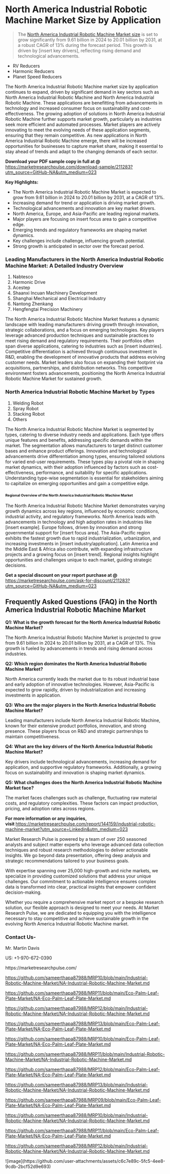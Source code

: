 <h1>North America Industrial Robotic Machine Market&nbsp;Size by Application</h1><blockquote><p>The <a href="https://marketresearchpulse.com/download-sample/211283?utm_source=GitHub-NA&amp;utm_medium=023">North America Industrial Robotic Machine Market size</a> is set to grow significantly from 9.61 billion in 2024 to 20.01 billion by 2031, at a robust CAGR of 13% during the forecast period. This growth is driven by [insert key drivers], reflecting rising demand and technological advancements.</p></blockquote><ul><li>RV Reducers<li> Harmonic Reducers<li> Planet Speed Reducers</li></ul><p>The North America Industrial Robotic Machine market size by application continues to expand, driven by significant demand in key sectors such as North America Industrial Robotic Machine and North America Industrial Robotic Machine. These applications are benefitting from advancements in technology and increased consumer focus on sustainability and cost-effectiveness. The growing adoption of solutions in North America Industrial Robotic Machine further supports market growth, particularly as industries seek more efficient and automated processes. Market players are actively innovating to meet the evolving needs of these application segments, ensuring that they remain competitive. As new applications in North America Industrial Robotic Machine emerge, there will be increased opportunities for businesses to capture market share, making it essential to stay ahead of trends and adapt to the changing demands of each sector.</p><p><strong>Download your PDF sample copy in full at @ </strong><a href="https://marketresearchpulse.com/download-sample/211283?utm_source=GitHub-NA&amp;utm_medium=023">https://marketresearchpulse.com/download-sample/211283?utm_source=GitHub-NA&amp;utm_medium=023</a></p><p><strong>Key Highlights: </strong></p><ul><li>The North America Industrial Robotic Machine Market is expected to grow from 9.61 billion in 2024 to 20.01 billion by 2031, at a CAGR of 13%.</li><li>Increasing demand for trend or application is driving market growth.</li><li>Technological advancements and innovation are key market drivers.</li><li>North America, Europe, and Asia-Pacific are leading regional markets.</li><li>Major players are focusing on insert focus area to gain a competitive edge.</li><li>Emerging trends and regulatory frameworks are shaping market dynamics.</li><li>Key challenges include challenge, influencing growth potential.</li><li>Strong growth is anticipated in sector over the forecast period.</li></ul><h3>Leading Manufacturers in the North America Industrial Robotic Machine Market: A Detailed Industry Overview</h3><ol><li>Nabtesco</li><li>Harmonic Drive</li><li>Acestep</li><li>Shaanxi Incuan Machinery Development</li><li>Shanghai Mechanical and Electrical Industry</li><li>Nantong Zhenkang</li><li>Hengfengtai Precision Machinery</li></ol><div class="flex max-w-full flex-col flex-grow"><div class="min-h-8 text-message flex w-full flex-col items-end gap-2 whitespace-normal break-words [.text-message+&amp;]:mt-5" dir="auto" data-message-author-role="assistant" data-message-id="fd8432e4-4910-450d-b182-61b7bfb0a01f" data-message-model-slug="gpt-4o"><div class="flex w-full flex-col gap-1 empty:hidden first:pt-[3px]"><div class="markdown prose w-full break-words dark:prose-invert light"><p>The North America Industrial Robotic Machine Market features a dynamic landscape with leading manufacturers driving growth through innovation, strategic collaborations, and a focus on emerging technologies. Key players leverage advanced production techniques and sustainable practices to meet rising demand and regulatory requirements. Their portfolios often span diverse applications, catering to industries such as [insert industries]. Competitive differentiation is achieved through continuous investment in R&amp;D, enabling the development of innovative products that address evolving customer needs. Market leaders also focus on expanding their footprint via acquisitions, partnerships, and distribution networks. This competitive environment fosters advancements, positioning the North America Industrial Robotic Machine Market for sustained growth.</p></div></div></div></div><h3>North America Industrial Robotic Machine Market by Types</h3><ol><li>Welding Robot<li> Spray Robot<li> Stacking Robot<li> Others</li></ol><div class="flex max-w-full flex-col flex-grow"><div class="min-h-8 text-message flex w-full flex-col items-end gap-2 whitespace-normal break-words [.text-message+&amp;]:mt-5" dir="auto" data-message-author-role="assistant" data-message-id="084470be-0bb7-4664-bddf-5156b4f41249" data-message-model-slug="gpt-4o-mini"><div class="flex w-full flex-col gap-1 empty:hidden first:pt-[3px]"><div class="markdown prose w-full break-words dark:prose-invert light"><p>The North America Industrial Robotic Machine Market is segmented by types, catering to diverse industry needs and applications. Each type offers unique features and benefits, addressing specific demands within the market. The segmentation allows manufacturers to target distinct customer bases and enhance product offerings. Innovation and technological advancements drive differentiation among types, ensuring tailored solutions for varied end-user requirements. These types play a pivotal role in shaping market dynamics, with their adoption influenced by factors such as cost-effectiveness, performance, and suitability for specific applications. Understanding type-wise segmentation is essential for stakeholders aiming to capitalize on emerging opportunities and gain a competitive edge.</p></div></div></div></div><h3><span style="font-size: 11px;">Regional Overview of the North America Industrial Robotic Machine Market</span></h3><div class="flex max-w-full flex-col flex-grow"><div class="min-h-8 text-message flex w-full flex-col items-end gap-2 whitespace-normal break-words [.text-message+&amp;]:mt-5" dir="auto" data-message-author-role="assistant" data-message-id="e9038762-ce64-4e30-91c9-9bd413514231" data-message-model-slug="gpt-4o-mini"><div class="flex w-full flex-col gap-1 empty:hidden first:pt-[3px]"><div class="markdown prose w-full break-words dark:prose-invert light"><p>The North America Industrial Robotic Machine Market demonstrates varying growth dynamics across key regions, influenced by economic conditions, industrial activity, and regulatory frameworks. North America leads with advancements in technology and high adoption rates in industries like [insert example]. Europe follows, driven by innovation and strong governmental support for [insert focus area]. The Asia-Pacific region exhibits the fastest growth due to rapid industrialization, urbanization, and increasing investments in [insert industry/application]. Latin America and the Middle East &amp; Africa also contribute, with expanding infrastructure projects and a growing focus on [insert trend]. Regional insights highlight opportunities and challenges unique to each market, guiding strategic decisions.</p></div></div></div></div><p><strong>Get a special discount on your report purchase at @ </strong><a href="https://marketresearchpulse.com/ask-for-discount/211283?utm_source=GitHub-NA&amp;utm_medium=023">https://marketresearchpulse.com/ask-for-discount/211283?utm_source=GitHub-NA&amp;utm_medium=023</a></p><h2>Frequently Asked Questions (FAQ) in the North America Industrial Robotic Machine Market</h2><p><strong>Q1: What is the growth forecast for the North America Industrial Robotic Machine Market?</strong></p><p>The North America Industrial Robotic Machine Market is projected to grow from 9.61 billion in 2024 to 20.01 billion by 2031, at a CAGR of 13%. This growth is fueled by advancements in trends and rising demand across industries.</p><p><strong>Q2: Which region dominates the North America Industrial Robotic Machine Market?</strong></p><p>North America currently leads the market due to its robust industrial base and early adoption of innovative technologies. However, Asia-Pacific is expected to grow rapidly, driven by industrialization and increasing investments in application.</p><p><strong>Q3: Who are the major players in the North America Industrial Robotic Machine Market?</strong></p><p>Leading manufacturers include North America Industrial Robotic Machine, known for their extensive product portfolios, innovation, and strong presence. These players focus on R&amp;D and strategic partnerships to maintain competitiveness.</p><p><strong>Q4: What are the key drivers of the North America Industrial Robotic Machine Market?</strong></p><p>Key drivers include technological advancements, increasing demand for application, and supportive regulatory frameworks. Additionally, a growing focus on sustainability and innovation is shaping market dynamics.</p><p><strong>Q5: What challenges does the North America Industrial Robotic Machine Market face?</strong></p><p>The market faces challenges such as challenge, fluctuating raw material costs, and regulatory complexities. These factors can impact production, pricing, and adoption rates across regions.</p><p><strong>For more information or any inquiries, visit&nbsp;</strong><a href="https://marketresearchpulse.com/report/144159/industrial-robotic-machine-market?utm_source=Linkedin&utm_medium=023">https://marketresearchpulse.com/report/144159/industrial-robotic-machine-market?utm_source=Linkedin&utm_medium=023</a></p><p>Market Research Pulse is powered by a team of over 250 seasoned analysts and subject matter experts who leverage advanced data collection techniques and robust research methodologies to deliver actionable insights. We go beyond data presentation, offering deep analysis and strategic recommendations tailored to your business goals.</p><p>With expertise spanning over 25,000 high-growth and niche markets, we specialize in providing customized solutions that address your unique challenges. Our commitment to actionable intelligence ensures complex data is transformed into clear, practical insights that empower confident decision-making.</p><p>Whether you require a comprehensive market report or a bespoke research solution, our flexible approach is designed to meet your needs. At Market Research Pulse, we are dedicated to equipping you with the intelligence necessary to stay competitive and achieve sustainable growth in the evolving North America Industrial Robotic Machine market.</p><h3><strong>Contact Us-</strong></h3><p>Mr. Martin Davis</p><p>US: +1-970-672-0390</p><p>https://marketresearchpulse.com/</p><p><a href="https://github.com/sameerthapa87988/MRP10/blob/main/Industrial-Robotic-Machine-Market/NA-Industrial-Robotic-Machine-Market.md">https://github.com/sameerthapa87988/MRP10/blob/main/Industrial-Robotic-Machine-Market/NA-Industrial-Robotic-Machine-Market.md</a></p><p><a href="https://github.com/sameerthapa87988/MRP11/blob/main/Eco-Palm-Leaf-Plate-Market/NA-Eco-Palm-Leaf-Plate-Market.md">https://github.com/sameerthapa87988/MRP11/blob/main/Eco-Palm-Leaf-Plate-Market/NA-Eco-Palm-Leaf-Plate-Market.md</a></p><p><a href="https://github.com/sameerthapa87988/MRP12/blob/main/Industrial-Robotic-Machine-Market/NA-Industrial-Robotic-Machine-Market.md">https://github.com/sameerthapa87988/MRP12/blob/main/Industrial-Robotic-Machine-Market/NA-Industrial-Robotic-Machine-Market.md</a></p><p><a href="https://github.com/sameerthapa87988/MRP13/blob/main/Eco-Palm-Leaf-Plate-Market/NA-Eco-Palm-Leaf-Plate-Market.md">https://github.com/sameerthapa87988/MRP13/blob/main/Eco-Palm-Leaf-Plate-Market/NA-Eco-Palm-Leaf-Plate-Market.md</a></p><p><a href="https://github.com/sameerthapa87988/MRP10/blob/main/Eco-Palm-Leaf-Plate-Market/NA-Eco-Palm-Leaf-Plate-Market.md">https://github.com/sameerthapa87988/MRP10/blob/main/Eco-Palm-Leaf-Plate-Market/NA-Eco-Palm-Leaf-Plate-Market.md</a></p><p><a href="https://github.com/sameerthapa87988/MRP11/blob/main/Industrial-Robotic-Machine-Market/NA-Industrial-Robotic-Machine-Market.md">https://github.com/sameerthapa87988/MRP11/blob/main/Industrial-Robotic-Machine-Market/NA-Industrial-Robotic-Machine-Market.md</a></p><p><a href="https://github.com/sameerthapa87988/MRP12/blob/main/Eco-Palm-Leaf-Plate-Market/NA-Eco-Palm-Leaf-Plate-Market.md">https://github.com/sameerthapa87988/MRP12/blob/main/Eco-Palm-Leaf-Plate-Market/NA-Eco-Palm-Leaf-Plate-Market.md</a></p><p><a href="https://github.com/sameerthapa87988/MRP13/blob/main/Industrial-Robotic-Machine-Market/NA-Industrial-Robotic-Machine-Market.md">https://github.com/sameerthapa87988/MRP13/blob/main/Industrial-Robotic-Machine-Market/NA-Industrial-Robotic-Machine-Market.md</a></p><p><a href="https://github.com/sameerthapa87988/MRP09/blob/main/Eco-Palm-Leaf-Plate-Market/NA-Eco-Palm-Leaf-Plate-Market.md">https://github.com/sameerthapa87988/MRP09/blob/main/Eco-Palm-Leaf-Plate-Market/NA-Eco-Palm-Leaf-Plate-Market.md</a></p><p><a href="https://github.com/sameerthapa87988/MRP10/blob/main/Industrial-Robotic-Machine-Market/NA-Industrial-Robotic-Machine-Market.md">https://github.com/sameerthapa87988/MRP10/blob/main/Industrial-Robotic-Machine-Market/NA-Industrial-Robotic-Machine-Market.md</a></p><p><a href="https://github.com/sameerthapa87988/MRP11/blob/main/Eco-Palm-Leaf-Plate-Market/NA-Eco-Palm-Leaf-Plate-Market.md">https://github.com/sameerthapa87988/MRP11/blob/main/Eco-Palm-Leaf-Plate-Market/NA-Eco-Palm-Leaf-Plate-Market.md</a></p><p><a href="https://github.com/sameerthapa87988/MRP12/blob/main/Industrial-Robotic-Machine-Market/NA-Industrial-Robotic-Machine-Market.md">https://github.com/sameerthapa87988/MRP12/blob/main/Industrial-Robotic-Machine-Market/NA-Industrial-Robotic-Machine-Market.md</a></p>
![image](https://github.com/user-attachments/assets/c6c7e89c-5fc5-4ee8-9cdb-2bcf52d9e693)
